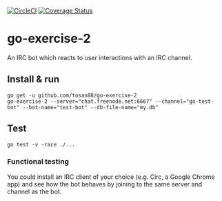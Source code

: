 [![CircleCI](https://circleci.com/gh/tosan88/go-exercise-2.svg?style=shield)](https://circleci.com/gh/tosan88/go-exercise-2)
[![Coverage Status](https://coveralls.io/repos/github/tosan88/go-exercise-2/badge.svg?branch=master)](https://coveralls.io/github/tosan88/go-exercise-2?branch=master)
# go-exercise-2
An IRC bot which reacts to user interactions with an IRC channel.

## Install & run

```
go get -u github.com/tosan88/go-exercise-2
go-exercise-2 --server="chat.freenode.net:6667" --channel="go-test-bot" --bot-name="test-bot" --db-file-name="my.db"
```

## Test

```
go test -v -race ./...
```

### Functional testing

You could install an IRC client of your choice (e.g. Circ, a Google Chrome app) and see how the bot behaves 
by joining to the same server and channel as the bot.